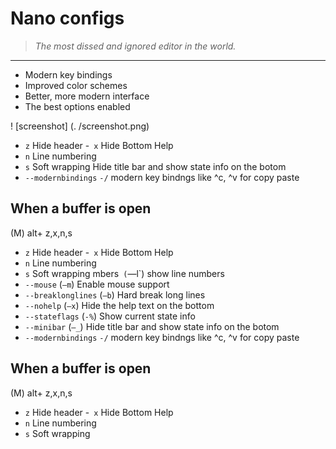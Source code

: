 # Nano configs

> *The most dissed and ignored editor in the world.*

---

- Modern key bindings
- Improved color schemes
- Better, more modern interface
- The best options enabled

! [screenshot] (. /screenshot.png)


- `z` Hide header
-` x` Hide Bottom Help
- `n` Line numbering 
- `s` Soft wrapping
  Hide title bar and show state info on the botom
- `--modernbindings` `-/`
  modern key bindngs like ^c, ^v for copy paste



## When a buffer is open

(M) alt+ z,x,n,s

- `z` Hide header
-` x` Hide Bottom Help
- `n` Line numbering 
- `s` Soft wrapping
mbers` (`—l`)
  show line numbers
- `--mouse` (`—m`)
  Enable mouse support
- `--breaklonglines` (`—b`)
  Hard break long lines
- `--nohelp` (`—x`)
  Hide the help text on the bottom
- `--stateflags` (`-%`)
  Show current state info
- `--minibar` (`—_`)
  Hide title bar and show state info on the botom
- `--modernbindings` `-/`
  modern key bindngs like ^c, ^v for copy paste



## When a buffer is open

(M) alt+ z,x,n,s

- `z` Hide header
-` x` Hide Bottom Help
- `n` Line numbering 
- `s` Soft wrapping
